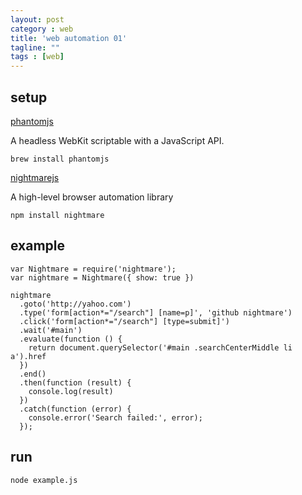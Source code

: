 ```yaml
---
layout: post
category : web
title: 'web automation 01'
tagline: ""
tags : [web]
---
```


## setup

[phantomjs](http://phantomjs.org/)

A headless WebKit scriptable with a JavaScript API.

```
brew install phantomjs
```

[nightmarejs](http://www.nightmarejs.org/)

A high-level browser automation library

```
npm install nightmare
```

<!--break-->

## example

```
var Nightmare = require('nightmare');
var nightmare = Nightmare({ show: true })

nightmare
  .goto('http://yahoo.com')
  .type('form[action*="/search"] [name=p]', 'github nightmare')
  .click('form[action*="/search"] [type=submit]')
  .wait('#main')
  .evaluate(function () {
    return document.querySelector('#main .searchCenterMiddle li a').href
  })
  .end()
  .then(function (result) {
    console.log(result)
  })
  .catch(function (error) {
    console.error('Search failed:', error);
  });
```

## run

```
node example.js
```